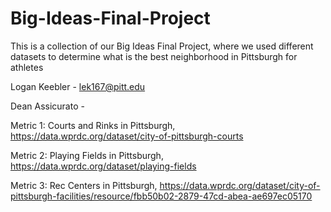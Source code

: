 # Big-Ideas-Final-Project
This is a collection of our Big Ideas Final Project, where we used different datasets to determine what is the best neighborhood in Pittsburgh for athletes

Logan Keebler - lek167@pitt.edu

Dean Assicurato - 

Metric 1: Courts and Rinks in Pittsburgh, https://data.wprdc.org/dataset/city-of-pittsburgh-courts


Metric 2: Playing Fields in Pittsburgh, https://data.wprdc.org/dataset/playing-fields


Metric 3: Rec Centers in Pittsburgh, https://data.wprdc.org/dataset/city-of-pittsburgh-facilities/resource/fbb50b02-2879-47cd-abea-ae697ec05170 

